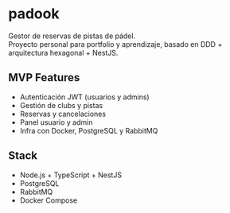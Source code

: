 # padook

Gestor de reservas de pistas de pádel.  
Proyecto personal para portfolio y aprendizaje, basado en DDD + arquitectura hexagonal + NestJS.

## MVP Features
- Autenticación JWT (usuarios y admins)
- Gestión de clubs y pistas
- Reservas y cancelaciones
- Panel usuario y admin
- Infra con Docker, PostgreSQL y RabbitMQ

## Stack
- Node.js + TypeScript + NestJS
- PostgreSQL
- RabbitMQ
- Docker Compose
